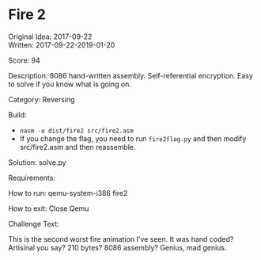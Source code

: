 # Fire 2

Original Idea: 2017-09-22  
Written: 2017-09-22-2019-01-20

Score: 94

Description: 8086 hand-written assembly. Self-referential encryption. Easy to solve if you know what is going on.

Category: Reversing

Build:
* `nasm -o dist/fire2 src/fire2.asm`
* If you change the flag, you need to run `fire2flag.py` and then modify src/fire2.asm and then reassemble.

Solution: solve.py

Requirements:

How to run:
qemu-system-i386 fire2

How to exit:
Close Qemu

Challenge Text:

This is the second worst fire animation I've seen. It was hand coded? Artisinal you say? 210 bytes? 8086 assembly? Genius, mad genius.
